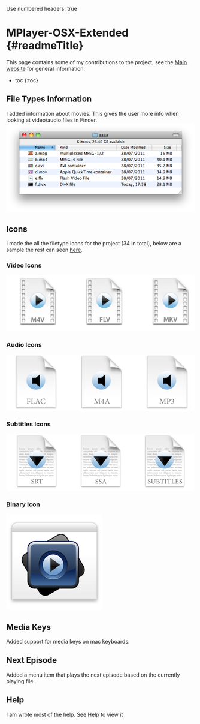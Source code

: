 Use numbered headers: true

MPlayer-OSX-Extended {#readmeTitle}
===================================

This page contains some of my contributions to the project, see the [Main website](http://mplayerosx.ch/) for general information. 

* toc
{:toc}

File Types Information 
----------------------
I added information about movies. This gives the user more info when looking at video/audio  files in Finder.
![Filetypes](/images/projects/MPlayer-OSX-Extended/Filetypes.png)

Icons
-----
I made the all the filetype icons for the project (34 in total), below are a sample the rest can seen [here](https://github.com/Bilalh/MPlayer-OSX-Extended/tree/master/extras/File%20Type%20Icons "Complete set of icons").

### Video Icons ###
![Video Icons](/images/projects/MPlayer-OSX-Extended/Video.png)

### Audio Icons ###
![Audio Icons](/images/projects/MPlayer-OSX-Extended/Audio.png)

### Subtitles Icons ###
![Subtitles Icons](/images/projects/MPlayer-OSX-Extended/Subtitles.png)

### Binary Icon ###
![Binary Icon](/images/projects/MPlayer-OSX-Extended/Binary.png)

Media Keys
----------
Added support for media keys on mac keyboards. 

Next Episode
------------
Added a menu item that plays the next episode based on the currently playing file.  

Help 
----
I am wrote most of the help.  See [Help](/docs/MPlayer-OSX-Extended "MPlayer-OSX-Extended help" ) to view it

